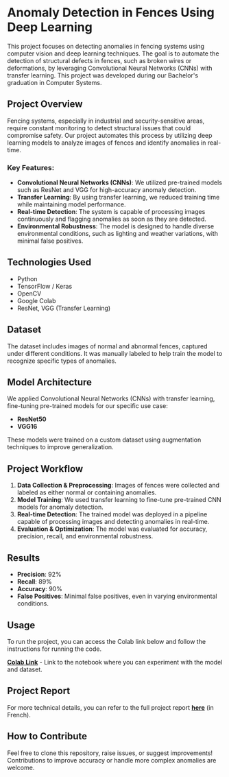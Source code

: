 # Anomaly Detection in Fences Using Deep Learning

This project focuses on detecting anomalies in fencing systems using computer vision and deep learning techniques. The goal is to automate the detection of structural defects in fences, such as broken wires or deformations, by leveraging Convolutional Neural Networks (CNNs) with transfer learning. This project was developed during our Bachelor's graduation in Computer Systems.

## Project Overview

Fencing systems, especially in industrial and security-sensitive areas, require constant monitoring to detect structural issues that could compromise safety. Our project automates this process by utilizing deep learning models to analyze images of fences and identify anomalies in real-time.

### Key Features:
- **Convolutional Neural Networks (CNNs)**: We utilized pre-trained models such as ResNet and VGG for high-accuracy anomaly detection.
- **Transfer Learning**: By using transfer learning, we reduced training time while maintaining model performance.
- **Real-time Detection**: The system is capable of processing images continuously and flagging anomalies as soon as they are detected.
- **Environmental Robustness**: The model is designed to handle diverse environmental conditions, such as lighting and weather variations, with minimal false positives.

## Technologies Used

- Python
- TensorFlow / Keras
- OpenCV
- Google Colab
- ResNet, VGG (Transfer Learning)

## Dataset

The dataset includes images of normal and abnormal fences, captured under different conditions. It was manually labeled to help train the model to recognize specific types of anomalies.

## Model Architecture

We applied Convolutional Neural Networks (CNNs) with transfer learning, fine-tuning pre-trained models for our specific use case:
- **ResNet50**
- **VGG16**

These models were trained on a custom dataset using augmentation techniques to improve generalization.

## Project Workflow

1. **Data Collection & Preprocessing**: Images of fences were collected and labeled as either normal or containing anomalies.
2. **Model Training**: We used transfer learning to fine-tune pre-trained CNN models for anomaly detection.
3. **Real-time Detection**: The trained model was deployed in a pipeline capable of processing images and detecting anomalies in real-time.
4. **Evaluation & Optimization**: The model was evaluated for accuracy, precision, recall, and environmental robustness.

## Results

- **Precision**: 92%
- **Recall**: 89%
- **Accuracy**: 90%
- **False Positives**: Minimal false positives, even in varying environmental conditions.

## Usage

To run the project, you can access the Colab link below and follow the instructions for running the code.

[**Colab Link**](https://drive.google.com/file/d/1Zp7Tpt8Mow1myqfh_sYEsTJnIQnmw1NG/view?usp=sharing) - Link to the notebook where you can experiment with the model and dataset.

## Project Report

For more technical details, you can refer to the full project report [**here**](#) (in French).

## How to Contribute

Feel free to clone this repository, raise issues, or suggest improvements! Contributions to improve accuracy or handle more complex anomalies are welcome.

